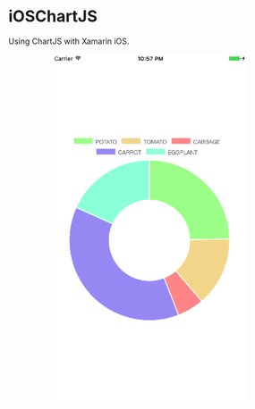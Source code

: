 # iOSChartJS


Using ChartJS with Xamarin iOS.



<p align="center">
  <img src="https://github.com/YuriAkiraH/iOSChartJS/blob/master/iOSChartJS/Resources/iOSChartJS_Doughnut.png" width="350" style="background-color:Black;"/>
</p>
